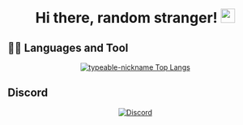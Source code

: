 <h1 align="center">
  Hi there, random stranger!
  <img src="https://cdn.magicuser.cf/Zw2ELB8.gif" width="28">
</h1>

## 👨‍💻 Languages and Tool

<p align="center">
  <a href="https://github.com/anuraghazra/github-readme-stats">
    <img alt="typeable-nickname Top Langs" src="https://github-readme-stats.vercel.app/api/top-langs/?username=typeable-nickname&theme=radical&count_private=true&layout=compact" />
  </a>
</p>

## Discord
<p align="center">
  <a href="https://discord.com/users/754244927030034432">
    <img alt="Discord" src="https://lanyard.cnrad.dev/api/754244927030034432?animated=true" />
  </a>
</p>
<!--
**typeable-nickname/typeable-nickname** is a ✨ _special_ ✨ repository because its `README.md` (this file) appears on your GitHub profile.

Here are some ideas to get you started:

- 🔭 I’m currently working on ...
- 🌱 I’m currently learning ...
- 👯 I’m looking to collaborate on ...
- 🤔 I’m looking for help with ...
- 💬 Ask me about ...
- 📫 How to reach me: ...
- 😄 Pronouns: ...
- ⚡ Fun fact: ...
-->
